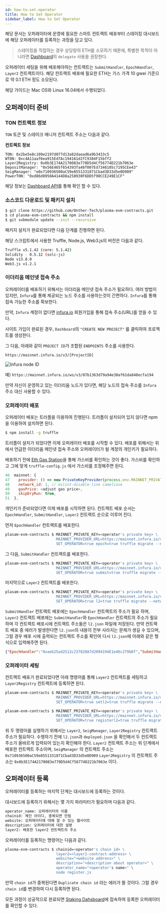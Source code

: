 ```yaml
---
id: how-to-set-operator
title: How to Set Operator
sidebar_label: How to Set Operator
---
```


해당 문서는 오퍼레이터에 운영에 필요한 스마트 컨트랙트 배포부터 스테이킹 대시보드에 해당 오퍼레이터를 등록하는 과정을 담고 있다.

> 스테이킹을 직접하는 경우 상당량의 ETH를 소모하기 때문에, 특별한 목적이 아니라면 [Dashboard](https://staking.tokamak.network)의 `delegate` 사용을 권장한다.

오퍼레이터 세팅을 위해 배포해야하는 컨트랙트는 `SubmitHandler`, `EpochHandler`, `Layer2` 컨트랙트이다.
해당 컨트랙트 배포에 필요한 ETH는 가스 가격 10 gwei 기준으로 약 0.1 ETH 정도 소모된다.

해당 가이드는 Mac OS와 Linux 16.04에서 수행되었다.

## 오퍼레이터 준비

### TON 컨트랙트 정보

`TON` 토큰 및 스테이크 매니저 컨트랙트 주소는 다음과 같다.

**컨트렉트 정보**

    TON: 0x2be5e8c109e2197d077d13a82daead6a9b3433c5
    WTON: 0xc4A11aaf6ea915Ed7Ac194161d2fC9384F15bff2 
    Layer2Registry: 0x0b3E174A2170083e770D5d4Cf56774D221b7063e
    DepositManager: "0x56E465f654393fa48f007Ed7346105c7195CEe43"
    SeigManager: "e0x710936500aC59e8551331871Cbad3D33d5e0D909"
    PowerTON: "0xd86d8950A4144D8a258930F6DD5f90CCE249E1CF"

해당 정보는 [Dashboard API](https://dashboard-api.tokamak.network/managers)를 통해 확인 할 수 있다.

### 소스코드 다운로드 및 패키지 설치

```bash
$ git clone https://github.com/Onther-Tech/plasma-evm-contracts.git
$ cd plasma-evm-contracts && npm install
$ git submodule update --init --recursive
```
패키지 설치가 완료되었다면 다음 단계를 진행하면 된다.

해당 스크립트에서 사용한 Truffle, Node.js, Web3.js의 버전은 다음과 같다.

```bash
Truffle v5.1.42 (core: 5.1.42)
Solidity - 0.5.12 (solc-js)
Node v13.8.0
Web3.js v1.2.1
```

### 이더리움 메인넷 접속 주소

오퍼레이터를 배포하기 위해서는 이더리움 메인넷 접속 주소가 필요하다. 여러 방법이 있지만, `Infura`를 통해 제공되는 노드 주소를 사용하는것이 간편하다. `Infura`를 통해 접속 가능한 주소를 확보한다.

만약, `Infura` 계정이 없다면 [infura.io](https://infura.io/) 회원가입을 통해 접속 주소(URL)를 얻을 수 있다.

사이트 가입이 완료된 경우, `Dashboard`의 `"CREATE NEW PROJECT"` 를 클릭하여 프로젝트를 생성한다.

그 다음, 아래와 같이 `PROJECT ID`가 조합된 `ENDPOINTS` 주소를 사용한다.

`https://mainnet.infura.io/v3/[ProjectID] `

![Infura node ID](assets/guides_create-infura-node.png)

예) `https://mainnet.infura.io/ws/v3/07b1363d79a94e30af61da848ecfa194`

만약 자신이 운영하고 있는 이더리움 노드가 있다면, 해당 노드의 접속 주소를 `Infura` 주소 대신 사용할 수 있다.

### 오퍼레이터 배포

오퍼레이터 배포는 트러플을 이용하여 진행된다. 트러플이 설치되어 있지 않다면 npm을 이용하여 설치하면 된다.
```bash
$ npm install -g truffle
```

트러플이 설치가 되었다면 이제 오퍼레이터 배포를 시작할 수 있다. 배포를 위해서는 위에서 언급한 이더리움 메인넷 접속 주소와 오퍼레이터가 될 계정의 개인키가 필요하다.

배포하기 전에 [Eth Gas Station](https://ethgasstation.info/)을 통해 가스비를 확인하는 것이 좋다. 가스비를 확인하고 그에 맞게 `truffle-config.js` 에서 가스비를 조정해주면 된다.

```javascript
46  mainnet: {
47    provider: () => new PrivateKeyProvider(process.env.MAINNET_PRIVATE_KEY, process.env.MAINNET_PROVIDER_URL),
48    network_id: 1, // eslint-disable-line camelcase
49    gasPrice: <adjust gas price>,
50    skipDryRun: true,
51  },
```

개인키가 준비되었다면 이제 배포를 시작하면 된다.
컨트랙트 배포 순서는 `EpochHandler`, `SubmitHandler`, `Layer2` 컨트랙트 순으로 이루어 진다.

먼저 `EpochHandler` 컨트랙트를 배포한다.
```bash
plasam-evm-contracts $ MAINNET_PRIVATE_KEY=<operator's private key> \        
                       MAINNET_PROVIDER_URL=https://mainnet.infura.io/v3/<use-your-own-infura-project-id> \
                       SET_OPERATOR=true epoch=true truffle migrate --network mainnet
```

그 다음, `SubmitHandler` 컨트랙트를 배포한다.
```bash
plasam-evm-contracts $ MAINNET_PRIVATE_KEY=<operator's private key> \        
                       MAINNET_PROVIDER_URL=https://mainnet.infura.io/v3/<use-your-own-infura-project-id> \
                       SET_OPERATOR=true submit=true truffle migrate --network mainnet
```


마지막으로 `Layer2` 컨트랙트를 배포한다.
```bash
plasam-evm-contracts $ MAINNET_PRIVATE_KEY=<operator's private key> \        
                       MAINNET_PROVIDER_URL=https://mainnet.infura.io/v3/<use-your-own-infura-project-id> \
                       SET_OPERATOR=true l2=true truffle migrate --network mainnet
```
`SubmitHandler` 컨트랙트 배포에는 `EpochHandler` 컨트랙트의 주소가 필요 하며, `Layer2` 컨트랙트 배포에는 `SubmitHandler`와 `EpochHandler` 컨트랙트의 주소가 필요하며 각 컨트랙트 배포시에 컨트랙트 주소들은 `l2.json` 파일에 저장된다. 만약 컨트랙트 배포 중 에러가 발생한다면 `l2.json`의 내용이 전부 사라지는 문제가 생길 수 있으며, 그럴 경우 배포 시에 출력되는 컨트랙트 주소를 확인여 다시 `l2.json`에 아래와 같은 형식으로 입력해주면 된다.

```json
{"EpochHandler":"0xaeb25ad2512c237820A7d2094194E1e46c279bDf","SubmitHandler":"0xb40faB9d05c9494abefEB502d71482Eb191fc629","Layer2":"0x5564AD50B6Ef6270DDb11bA5030AE86A9D562390"}
```
### 오퍼레이터 세팅

컨트랙트 배포가 완료되었다면 아래 명령어를 통해 `Layer2` 컨트랙트를 세팅하고 `Layer2Registry` 컨트랙트에 등록하면 된다. 

```bash
plasam-evm-contracts $ MAINNET_PRIVATE_KEY=<operator's private key> \        
                       MAINNET_PROVIDER_URL=https://mainnet.infura.io/v3/<use-your-own-infura-project-id> \
                       SET_OPERATOR=true setl2=true truffle migrate --network mainnet
```

```bash
plasam-evm-contracts $ MAINNET_PRIVATE_KEY=<operator's private key> \        
                       MAINNET_PROVIDER_URL=https://mainnet.infura.io/v3/<use-your-own-infura-project-id> \
                       SET_OPERATOR=true registerl2=true truffle migrate --network mainnet
```

위 두 명령어를 실행하기 위해서는 `Layer2`, `SeigManager`, `Layer2Registry` 컨트랙트 주소가 필요하다. 수행하기 전에 `l2.json`과 `deployed.json` 을 확인해서 두 컨트랙트 주소가 올바르게 입력되어 있는지 확인해야 한다. `Layer2` 컨트랙트 주소는 위 단계에서 배포한 컨트랙트 주소이며, `SeigManager` 의 컨트랙트 주소는 `0x710936500aC59e8551331871Cbad3D33d5e0D909` `Layer2Registry` 의 컨트랙트 주소는 `0x0b3E174A2170083e770D5d4Cf56774D221b7063e` 이다.

## 오퍼레이터 등록

오퍼레이터를 등록하는 마지막 단계는 대시보드에 등록하는 것이다.

대시보드에 등록하기 위해서는 몇 가지 파라미터가 필요하며 다음과 같다.

```bash
operator_name: 오퍼레이터의 이름
chainid: 체인 아이디, 중복되면 안됨
website: 오퍼레이터에 대해 알 수 있는 웹사이트
description: 오퍼레이터에 대한 설명
layer2: 배포한 layer2 컨트랙트의 주소
```

오퍼레이터를 등록하는 명령어는 다음과 같다.
```bash
plasma-evm-contracts $ chainid=<operator's chain id> \
                       layer2=<layer2-contract-address> \
                       website="<website address>" \
                       description="<description about operator>" \
                       operator_name="<operator's name>" \
                       node register.js
```

만약 `chain id`가 중복된다면 `Duplicate chain id` 라는 에러가 뜰 것이다. 그럴 경우 `chain id`를 변경하여 다시 등록하면 된다.

모든 과정이 성공적으로 완료되면 [Staking Dahsboard](https://staking.tokamak.network)에 접속하여 등록한 오퍼레이터를 확인할 수 있다.